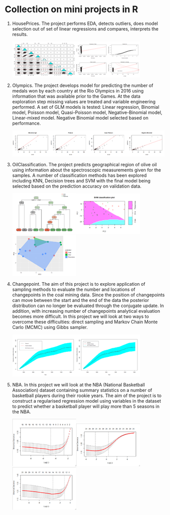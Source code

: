 # Collection on mini projects in R

1.  HousePrices. The project performs EDA, detects outliers, does model selection out of set of linear regressions and compares, interprets the results.

    <img src="utils/houseprices/eda.png" alt="EDA" width="201"/>![Outliers](utils/houseprices/outliers.png)

2.  Olympics. The project develops model for predicting the number of medals won by each country at the Rio Olympics in 2016 using information that was available prior to the Games. At the data exploration step missing values are treated and variable engineering performed. A set of GLM models is tested: Linear regression, Binomial model, Poisson model, Quasi-Poisson model, Negative-Binomial model, Linear-mixed model. Negative Binomial model selected based on performance.

    ![](utils/olympics/models.png)

3.  OilClassification. The project predicts geographical region of olive oil using information about the spectroscopic measurements given for the samples. A number of classification methods has been explored including KNN, Decision trees and SVM with the final model being selected based on the prediction accuracy on validation data.

    <img src="utils/oilclassification/DT.png" alt="DT" width="201"/><img src="utils/oilclassification/SVM.png" alt="SVM" width="201"/><img src="utils/oilclassification/KNN_PCA2.png" alt="KNN_PCA2" width="201"/>

4.  Changepoint. The aim of this project is to explore application of sampling methods to evaluate the number and locations of changepoints in the coal mining data. Since the position of changepoints can move between the start and the end of the data the posterior distribution can no longer be evaluated through the conjugate update. In addition, with increasing number of changepoints analytical evaluation becomes more difficult. In this project we will look at two ways to overcome these difficulties: direct sampling and Markov Chain Monte Carlo (MCMC) using Gibbs sampler.

    <img src="utils/changepoint/PosteriorPD_4cp.png" alt="Posterior Distribution, 4 changepoints" width="201"/><img src="utils/changepoint/PosteriorPD_9cp.png" alt="Posterior distribution, 9 changepoints" width="201"/>

5.  NBA. In this project we will look at the NBA (National Basketball Association) dataset containing summary statistics on a number of basketball players during their rookie years. The aim of the project is to construct a regularised regression model using variables in the dataset to predict whether a basketball player will play more than 5 seasons in the NBA.

    <img src="utils/nba/LassoDeviance.png" alt="LassoDeviance" width="201"/><img src="utils/nba/RidgeDeviance.png" alt="RidgeDeviance" width="201"/><img src="utils/nba/ElasticNetDeviance.png" alt="ElasticNetDeviance" width="201"/>
